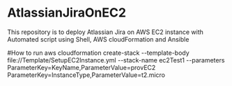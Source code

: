 # AtlassianJiraOnEC2
This repository is to deploy Atlassian Jira on AWS EC2 instance with Automated script using Shell, AWS cloudFormation and Ansible

#How to run
aws cloudformation create-stack --template-body file://Template/SetupEC2Instance.yml --stack-name ec2Test1 --parameters ParameterKey=KeyName,ParameterValue=provEC2 ParameterKey=InstanceType,ParameterValue=t2.micro
